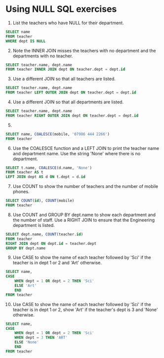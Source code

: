 # Using NULL SQL exercises

1. List the teachers who have NULL for their department. 

```sql
SELECT name
FROM teacher
WHERE dept IS NULL
```

2. Note the INNER JOIN misses the teachers with no department and the departments with no teacher. 

```sql
SELECT teacher.name, dept.name
FROM teacher INNER JOIN dept ON teacher.dept = dept.id
```

3. Use a different JOIN so that all teachers are listed. 

```sql
SELECT teacher.name, dept.name
FROM teacher LEFT OUTER JOIN dept ON teacher.dept = dept.id
```

4. Use a different JOIN so that all departments are listed. 

```sql
SELECT teacher.name, dept.name
FROM teacher RIGHT OUTER JOIN dept ON teacher.dept = dept.id
```

5. 

```sql
SELECT name, COALESCE(mobile, '07986 444 2266')
FROM teacher
```

6. Use the COALESCE function and a LEFT JOIN to print the teacher name and department name. Use the string 'None' where there is no department.

```sql
SELECT t.name, COALESCE(d.name, 'None')
FROM teacher AS t
LEFT JOIN dept AS d ON t.dept = d.id
```

7. Use COUNT to show the number of teachers and the number of mobile phones. 

```sql
SELECT COUNT(id), COUNT(mobile)
FROM teacher
```

8. Use COUNT and GROUP BY dept.name to show each department and the number of staff. Use a RIGHT JOIN to ensure that the Engineering department is listed. 

```sql
SELECT dept.name, COUNT(teacher.id)
FROM teacher
RIGHT JOIN dept ON dept.id = teacher.dept
GROUP BY dept.name
```

9. Use CASE to show the name of each teacher followed by 'Sci' if the teacher is in dept 1 or 2 and 'Art' otherwise. 

```sql
SELECT name,
CASE
    WHEN dept = 1 OR dept = 2 THEN 'Sci'
    ELSE 'Art'
    END 
FROM teacher
```

10. Use CASE to show the name of each teacher followed by 'Sci' if the teacher is in dept 1 or 2, show 'Art' if the teacher's dept is 3 and 'None' otherwise. 

```sql
SELECT name,
CASE
    WHEN dept = 1 OR dept = 2 THEN 'Sci'
    WHEN dept = 3 THEN 'ART'
    ELSE 'None'
    END 
FROM teacher
```